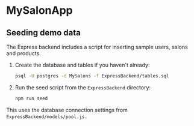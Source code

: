# MySalonApp

## Seeding demo data

The Express backend includes a script for inserting sample users, salons and products.

1. Create the database and tables if you haven't already:

   ```bash
   psql -U postgres -d MySalons -f ExpressBackend/tables.sql
   ```

2. Run the seed script from the `ExpressBackend` directory:

   ```bash
   npm run seed
   ```

This uses the database connection settings from `ExpressBackend/models/pool.js`.
